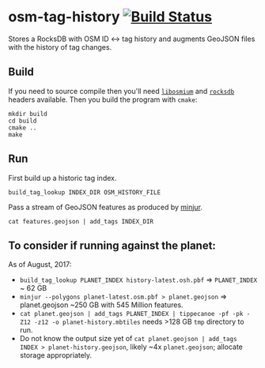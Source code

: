 # osm-tag-history [![Build Status](https://travis-ci.org/mapbox/osm-tag-history.svg?branch=master)](https://travis-ci.org/mapbox/osm-tag-history)
Stores a RocksDB with OSM ID &lt;-> tag history and augments GeoJSON files with the history of tag changes.

## Build

If you need to source compile then you'll need [`libosmium`](https://github.com/osmcode/libosmium) and [`rocksdb`](https://github.com/facebook/rocksdb/blob/master/INSTALL.md) headers available. Then you build the program with `cmake`:

```
mkdir build
cd build
cmake ..
make
```

## Run

First build up a historic tag index.

```
build_tag_lookup INDEX_DIR OSM_HISTORY_FILE
```

Pass a stream of GeoJSON features as produced by [minjur](https://github.com/mapbox/minjur).

```
cat features.geojson | add_tags INDEX_DIR
```


## To consider if running against the planet: 

As of August, 2017:
 - `build_tag_lookup PLANET_INDEX history-latest.osh.pbf` => `PLANET_INDEX` ~ 62 GB
 - `minjur --polygons planet-latest.osm.pbf > planet.geojson` => planet.geojson ~250 GB with 545 Million features.
 - `cat planet.geojson | add_tags PLANET_INDEX | tippecanoe -pf -pk -Z12 -z12 -o planet-history.mbtiles` needs >128 GB `tmp` directory to run.
 - Do not know the output size yet of `cat planet.geojson | add_tags INDEX > planet-history.geojson`, likely ~4x `planet.geojson`; allocate storage appropriately.

